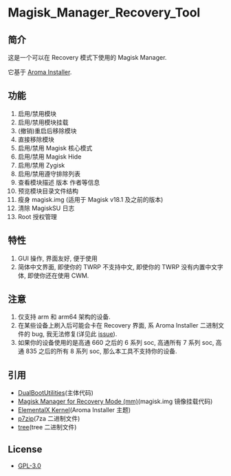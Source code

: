 # Magisk_Manager_Recovery_Tool

## 简介

这是一个可以在 Recovery 模式下使用的 Magisk Manager.

它基于 [Aroma Installer](https://github.com/amarullz/AROMA-Installer).

## 功能

1. 启用/禁用模块
2. 启用/禁用模块挂载
3. (撤销)重启后移除模块
4. 直接移除模块
5. 启用/禁用 Magisk 核心模式
6. 启用/禁用 Magisk Hide
7. 启用/禁用 Zygisk
8. 启用/禁用遵守排除列表
9. 查看模块描述 版本 作者等信息
10. 预览模块目录文件结构
11. 瘦身 magisk.img (适用于 Magisk v18.1 及之前的版本)
12. 清除 MagiskSU 日志
13. Root 授权管理

## 特性

1. GUI 操作, 界面友好, 便于使用
2. 简体中文界面, 即使你的 TWRP 不支持中文, 即使你的 TWRP 没有内置中文字体, 即使你还在使用 CWM.

## 注意

1. 仅支持 arm 和 arm64 架构的设备.
2. 在某些设备上刷入后可能会卡在 Recovery 界面, 系 Aroma Installer 二进制文件的 bug, 我无法修复(详见此 [issue](https://github.com/amarullz/AROMA-Installer/issues/38)).
3. 如果你的设备使用的是高通 660 之后的 6 系列 soc, 高通所有 7 系列 soc, 高通 835 之后的所有 8 系列 soc, 那么本工具不支持你的设备.

## 引用

- [DualBootUtilities](https://github.com/chenxiaolong/DualBootPatcher/tree/master/utilities)(主体代码)
- [Magisk Manager for Recovery Mode (mm)](https://forum.xda-developers.com/apps/magisk/module-tool-magisk-manager-recovery-mode-t3693165)(magisk.img 镜像挂载代码)
- [ElementalX Kernel](https://elementalx.org/devices/)(Aroma Installer 主题)
- [p7zip](https://sourceforge.net/projects/p7zip/files/p7zip/16.02/)(7za 二进制文件)
- [tree](http://mama.indstate.edu/users/ice/tree/)(tree 二进制文件)

## License

- [GPL-3.0](https://github.com/Pzqqt/Magisk_Manager_Recovery_Tool/blob/master/LICENSE)
